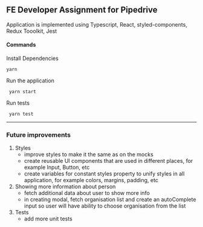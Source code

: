 ## FE Developer Assignment for Pipedrive


Application is implemented using Typescript, React, styled-components, Redux Tooolkit, Jest 


#### Commands

Install Dependencies

``` 
yarn 
```
   
Run the application
``` 
 yarn start
```   

Run tests
``` 
 yarn test
``` 
___   
   
### Future improvements

1. Styles
   - improve styles to make it the same as on the mocks
   - create reusable UI components that are used in different places, for example Input, Button, etc
   - create variables for constant styles property to unify styles in all application, for example colors, margins, padding, etc
2. Showing more information about person
    - fetch additional data about user to show more info
    - in creating modal, fetch organisation list and create an autoComplete input so user will have ability to choose organisation from the list
3. Tests
    - add more unit tests
   